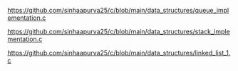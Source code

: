 https://github.com/sinhaapurva25/c/blob/main/data_structures/queue_implementation.c

https://github.com/sinhaapurva25/c/blob/main/data_structures/stack_implementation.c

https://github.com/sinhaapurva25/c/blob/main/data_structures/linked_list_1.c
